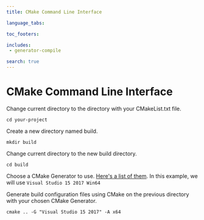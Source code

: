 ```yaml
---
title: CMake Command Line Interface

language_tabs:

toc_footers:

includes:
 - generator-compile

search: true
---
```


# CMake Command Line Interface

Change current directory to the directory with your CMakeList.txt file.

```shell
cd your-project
```

Create a new directory named build.

```shell
mkdir build
```

Change current directory to the new build directory.

```shell
cd build
```

Choose a CMake Generator to use. [Here's a list of them](https://cmake.org/cmake/help/latest/manual/cmake-generators.7.html). In this example, we will use ``Visual Studio 15 2017 Win64``

Generate build configuration files using CMake on the previous directory with your chosen CMake Generator.

```shell
cmake .. -G "Visual Studio 15 2017" -A x64
```

